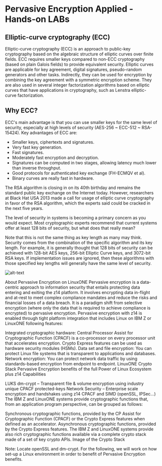 # Pervasive Encryption Applied - Hands-on LABs

## Elliptic-curve cryptography (ECC)
Elliptic-curve cryptography (ECC) is an approach to public-key cryptography based on the algebraic structure of elliptic curves over finite fields. ECC requires smaller keys compared to non-ECC cryptography (based on plain Galois fields) to provide equivalent security. Elliptic curves are applicable for key agreement, digital signatures, pseudo-random generators and other tasks. Indirectly, they can be used for encryption by combining the key agreement with a symmetric encryption scheme. They are also used in several integer factorization algorithms based on elliptic curves that have applications in cryptography, such as Lenstra elliptic-curve factorization.

## Why ECC?
ECC's main advantage is that you can use smaller keys for the same level of security, especially at high levels of security (AES-256 ~ ECC-512 ~ RSA-15424). Key advantages of ECC are:
* Smaller keys, ciphertexts and signatures.
* Very fast key generation.
* Fast signatures.
* Moderately fast encryption and decryption.
* Signatures can be computed in two stages, allowing latency much lower than inverse throughput.
* Good protocols for authenticated key exchange (FH-ECMQV et al).
* Binary curves are really fast in hardware.

The RSA algorithm is closing in on its 40th birthday and remains the standard public key exchange on the Internet today. However, researchers at Black Hat USA 2013 made a call for usage of elliptic curve cryptography in favor of the RSA algorithm, which the experts said could be cracked in the next five years.

The level of security in systems is becoming a primary concern as you would expect. Most cryptographic experts recommend that current systems offer at least 128 bits of security, but what does that really mean? 

Note that this is not the same thing as key length as many may think. Security comes from the combination of the specific algorithm and its key length. For example, it is generally thought that 128 bits of security can be achieved with 128-bit AES keys, 256-bit Elliptic Curve keys, and 3072-bit RSA keys. If implementation issues are ignored, then these algorithms with those specified key lengths will generally have the same level of security.

![alt-text](https://ai2-s2-public.s3.amazonaws.com/figures/2017-08-08/137bb124d0f7cf1c08df6b96e40dbd09b8e0580a/1-Table1-1.png)

About Pervasive Encryption on LinuxONE
Pervasive encryption is a data-centric approach to information security that entails protecting data entering and exiting the z14 platform. It involves encrypting data in-flight and at-rest to meet complex compliance mandates and reduce the risks and financial losses of a data breach. It is a paradigm shift from selective encryption (where only the data that is required to achieve compliance is encrypted) to pervasive encryption. Pervasive encryption with z14 is enabled through tight platform integration that includes Linux on IBM Z or LinuxONE following features:

Integrated cryptographic hardware: Central Processor Assist for Cryptographic Function (CPACF) is a co-processor on every processor unit that accelerates encryption. Crypto Express features can be used as hardware security modules (HSMs).
Data set and file encryption: You can protect Linux file systems that is transparent to applications and databases.
Network encryption: You can protect network data traffic by using standards-based encryption from endpoint to endpoint.
LinuxONE Crypto Stack
Pervasive Encryption benefits of the full Power of Linux Ecosystem plus z14 Capabilities

LUKS dm-crypt – Transparent file & volume encryption using industry unique CPACF protected-keys
Network Security – Enterprise scale encryption and handshakes using z14 CPACF and SIMD (openSSL, IPSec...)
The IBM Z and LinuxONE systems provide cryptographic functions that, from an application program perspective, can be grouped as follows:

Synchronous cryptographic functions, provided by the CP Assist for Cryptographic Function (CPACF) or the Crypto Express features when defined as an accelerator.
Asynchronous cryptographic functions, provided by the Crypto Express features.
The IBM Z and LinuxONE systems provide also rich cryptographic functions available via a complete crypto stack made of a set of key crypto APIs. Image of the Crypto Stack

Note: Locate openSSL and dm-crypt. For the following, we will work on how set-up a Linux environment in order to benefit of Pervasive Encryption benefits.
